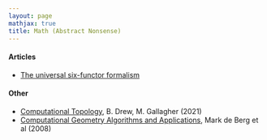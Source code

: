 ```yaml
---
layout: page
mathjax: true
title: Math (Abstract Nonsense)
---
```


#### Articles
* [The universal six-functor formalism](https://arxiv.org/abs/2009.13610)

#### Other
* [Computational Topology](computational_topology.md), B. Drew, M. Gallagher (2021)
* [Computational Geometry Algorithms and Applications](https://www.amazon.com/Computational-Geometry-Applications-Mark-Berg/dp/3540779736/), Mark de Berg et al (2008)
